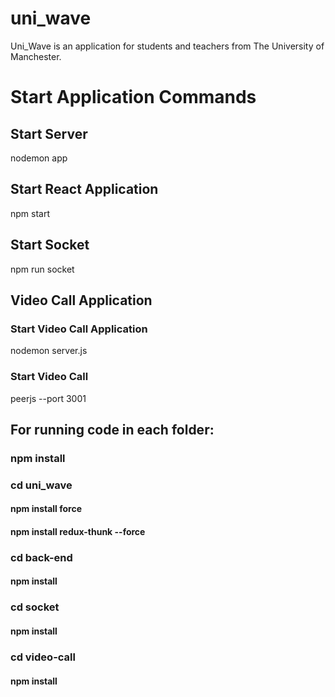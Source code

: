 # uni_wave
Uni_Wave is an application for students and teachers from The University of Manchester. 

# Start Application Commands
## Start Server
nodemon app

## Start React Application 
npm start

## Start Socket
npm run socket

## Video Call Application 
### Start Video Call Application 
nodemon server.js

### Start Video Call
peerjs --port 3001

## For running code in each folder:
### npm install 
### cd uni_wave 
#### npm install force
#### npm install redux-thunk --force
### cd back-end
#### npm install 
### cd socket
#### npm install
### cd video-call
#### npm install